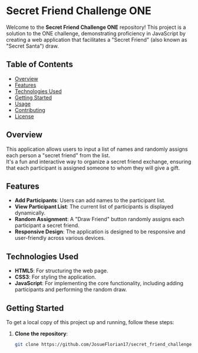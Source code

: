 # Secret Friend Challenge ONE

Welcome to the **Secret Friend Challenge ONE** repository! This project is a solution to the ONE challenge, demonstrating proficiency in JavaScript by creating a web application that facilitates a "Secret Friend" (also known as "Secret Santa") draw.

## Table of Contents

- [Overview](#overview)
- [Features](#features)
- [Technologies Used](#technologies-used)
- [Getting Started](#getting-started)
- [Usage](#usage)
- [Contributing](#contributing)
- [License](#license)

## Overview

This application allows users to input a list of names and randomly assigns each person a "secret friend" from the list.  
It's a fun and interactive way to organize a secret friend exchange, ensuring that each participant is assigned someone to whom they will give a gift.

## Features

- **Add Participants**: Users can add names to the participant list.
- **View Participant List**: The current list of participants is displayed dynamically.
- **Random Assignment**: A "Draw Friend" button randomly assigns each participant a secret friend.
- **Responsive Design**: The application is designed to be responsive and user-friendly across various devices.

## Technologies Used

- **HTML5**: For structuring the web page.
- **CSS3**: For styling the application.
- **JavaScript**: For implementing the core functionality, including adding participants and performing the random draw.

## Getting Started

To get a local copy of this project up and running, follow these steps:

1. **Clone the repository**:

   ```bash
   git clone https://github.com/JosueFlorian17/secret_friend_challenge_ONE.git
